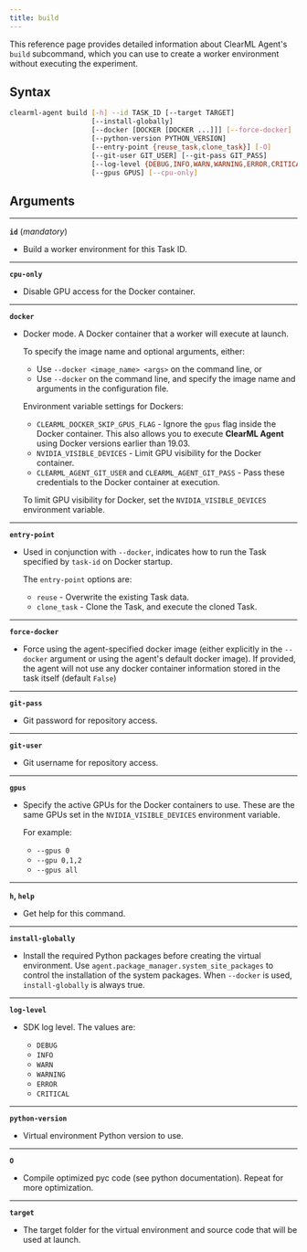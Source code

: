 ```yaml
---
title: build
---
```


This reference page provides detailed information about ClearML Agent's `build` subcommand, which you can use to create 
a worker environment without executing the experiment.

## Syntax

```bash
clearml-agent build [-h] --id TASK_ID [--target TARGET]
                    [--install-globally]
                    [--docker [DOCKER [DOCKER ...]]] [--force-docker] 
                    [--python-version PYTHON_VERSION]
                    [--entry-point {reuse_task,clone_task}] [-O]
                    [--git-user GIT_USER] [--git-pass GIT_PASS]
                    [--log-level {DEBUG,INFO,WARN,WARNING,ERROR,CRITICAL}]
                    [--gpus GPUS] [--cpu-only]
```
                          
## Arguments                          

---

**`id`** 
(*mandatory*)

* Build a worker environment for this Task ID.

---

**`cpu-only`**
        
* Disable GPU access for the Docker container.

---

**`docker`**

* Docker mode. A Docker container that a worker will execute at launch. 

    To specify the image name and optional arguments, either:
    
    * Use `--docker <image_name> <args>` on the command line, or
    * Use `--docker` on the command line, and specify the image name and arguments in the configuration file.
    
    Environment variable settings for Dockers:
    
    * `CLEARML_DOCKER_SKIP_GPUS_FLAG` - Ignore the `gpus` flag inside the Docker container. This also allows you to execute **ClearML Agent** using Docker versions earlier than 19.03.
    * `NVIDIA_VISIBLE_DEVICES` - Limit GPU visibility for the Docker container. 
    * `CLEARML_AGENT_GIT_USER` and `CLEARML_AGENT_GIT_PASS` - Pass these credentials to the Docker container at execution.        

    To limit GPU visibility for Docker, set the `NVIDIA_VISIBLE_DEVICES` environment variable.       

---

**`entry-point`** 
        
* Used in conjunction with `--docker`, indicates how to run the Task specified by `task-id` on Docker startup.
     
    The `entry-point` options are:
        
    * `reuse` - Overwrite the existing Task data.
    * `clone_task` - Clone the Task, and execute the cloned Task.
        
---

**`force-docker`**

* Force using the agent-specified docker image (either explicitly in the `--docker` argument or using the agent's 
  default docker image). If provided, the agent will not use any docker container information stored in the task itself 
  (default `False`)


---

**`git-pass`** 
        
* Git password for repository access.
        
---

**`git-user`**
        
* Git username for repository access.
        
---

**`gpus`**
        
* Specify the active GPUs for the Docker containers to use. These are the same GPUs set in the `NVIDIA_VISIBLE_DEVICES` environment variable.
    
    For example:
    
    * `--gpus 0`
    * `--gpu 0,1,2`
    * `--gpus all`

---

**`h`, `help`**
        
* Get help for this command.

---

**`install-globally`**
        
* Install the required Python packages before creating the virtual environment. Use `agent.package_manager.system_site_packages` to control the installation of the system packages. When `--docker` is used, `install-globally` is always true.

---

**`log-level`**
        
* SDK log level. The values are:
       
    * `DEBUG`
    * `INFO`
    * `WARN`
    * `WARNING`
    * `ERROR`
    * `CRITICAL`

---

**`python-version`**
        
* Virtual environment Python version to use.
        
---

**`O`**
        
* Compile optimized pyc code (see python documentation). Repeat for more optimization.

---

**`target`**
        
* The target folder for the virtual environment and source code that will be used at launch.
        
